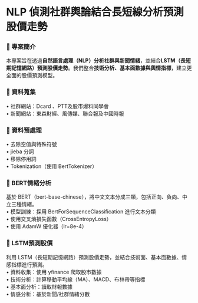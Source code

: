 # NLP 偵測社群輿論結合長短線分析預測股價走勢
### 📌 專案簡介
本專案旨在透過**自然語言處理（NLP）**分析**社群與新聞情緒**，並結合**LSTM（長短期記憶網路）**預測**股價走勢**。我們整合**技術分析、基本面數據與輿情指標**，建立更全面的股價預測模型。
### 📌 資料蒐集
• 社群網站：Dcard 、PTT及股市爆料同學會  
• 新聞網站：東森財經、風傳媒、聯合報及中國時報
### 📌 資料預處理
• 去除空值與特殊符號  
• jieba 分詞  
• 移除停用詞  
• Tokenization（使用 BertTokenizer）
### 📌 BERT情緒分析
基於 BERT（bert-base-chinese），將中文文本分成三類，包括正向、負向、中立三種情緒。  
• 模型訓練：採用 BertForSequenceClassification 進行文本分類  
• 使用交叉熵損失函數（CrossEntropyLoss）  
• 使用 AdamW 優化器（lr=8e-4）  
### 📌 LSTM預測股價
利用 LSTM（長短期記憶網路）預測股價走勢，並結合技術面、基本面數據、情感指標進行預測。  
• 資料收集：使用 yfinance 爬取股市數據  
• 技術分析：計算移動平均線（MA）、MACD、布林帶等指標  
• 基本面分析：讀取財報數據  
• 情感分析：基於新聞/社群情緒分數
